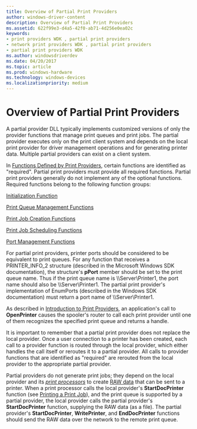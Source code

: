 ```yaml
---
title: Overview of Partial Print Providers
author: windows-driver-content
description: Overview of Partial Print Providers
ms.assetid: 622f99e3-d4a5-42f0-ab71-4d256e0ea02c
keywords:
- print providers WDK , partial print providers
- network print providers WDK , partial print providers
- partial print providers WDK
ms.author: windowsdriverdev
ms.date: 04/20/2017
ms.topic: article
ms.prod: windows-hardware
ms.technology: windows-devices
ms.localizationpriority: medium
---
```


# Overview of Partial Print Providers





A partial provider DLL typically implements customized versions of only the provider functions that manage print queues and print jobs. The partial provider executes only on the print client system and depends on the local print provider for driver management operations and for generating printer data. Multiple partial providers can exist on a client system.

In [Functions Defined by Print Providers](functions-defined-by-print-providers.md), certain functions are identified as "required". Partial print providers must provide all required functions. Partial print providers generally do not implement any of the optional functions. Required functions belong to the following function groups:

[Initialization Function](functions-defined-by-print-providers.md#ddk-initialization-function-gg)

[Print Queue Management Functions](functions-defined-by-print-providers.md#ddk-print-queue-management-functions-gg)

[Print Job Creation Functions](functions-defined-by-print-providers.md#ddk-print-job-creation-functions-gg)

[Print Job Scheduling Functions](functions-defined-by-print-providers.md#ddk-print-job-scheduling-functions-gg)

[Port Management Functions](functions-defined-by-print-providers.md#ddk-port-management-functions-gg)

For partial print providers, printer ports should be considered to be equivalent to print queues. For any function that receives a PRINTER\_INFO\_2 structure (described in the Microsoft Windows SDK documentation), the structure's **pPort** member should be set to the print queue name. Thus if the print queue name is \\\\Server\\Printer1, the port name should also be \\\\Server\\Printer1. The partial print provider's implementation of EnumPorts (described in the Windows SDK documentation) must return a port name of \\\\Server\\Printer1.

As described in [Introduction to Print Providers](introduction-to-print-providers.md), an application's call to **OpenPrinter** causes the spooler's router to call each print provider until one of them recognizes the specified print queue and returns a handle.

It is important to remember that a partial print provider does not replace the local provider. Once a user connection to a printer has been created, each call to a provider function is routed through the local provider, which either handles the call itself or reroutes it to a partial provider. All calls to provider functions that are identified as "required" are rerouted from the local provider to the appropriate partial provider.

Partial providers do not generate print jobs; they depend on the local provider and its [*print processors*](https://msdn.microsoft.com/library/windows/hardware/ff556325#wdkgloss-print-processor) to create [RAW data](raw-data-type.md) that can be sent to a printer. When a print processor calls the local provider's **StartDocPrinter** function (see [Printing a Print Job](printing-a-print-job.md)), and the print queue is supported by a partial provider, the local provider calls the partial provider's **StartDocPrinter** function, supplying the RAW data (as a file). The partial provider's **StartDocPrinter**, **WritePrinter**, and **EndDocPrinter** functions should send the RAW data over the network to the remote print queue.

 

 




